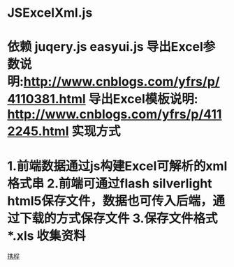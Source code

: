 JSExcelXml.js
==========
依赖 juqery.js easyui.js
导出Excel参数说明:http://www.cnblogs.com/yfrs/p/4110381.html
导出Excel模板说明: http://www.cnblogs.com/yfrs/p/4112245.html
实现方式
=========
1.前端数据通过js构建Excel可解析的xml格式串
2.前端可通过flash silverlight html5保存文件，数据也可传入后端，通过下载的方式保存文件
3.保存文件格式*.xls
收集资料
=========
[携程](https://github.com/ctripcorp "携程开源库") 
